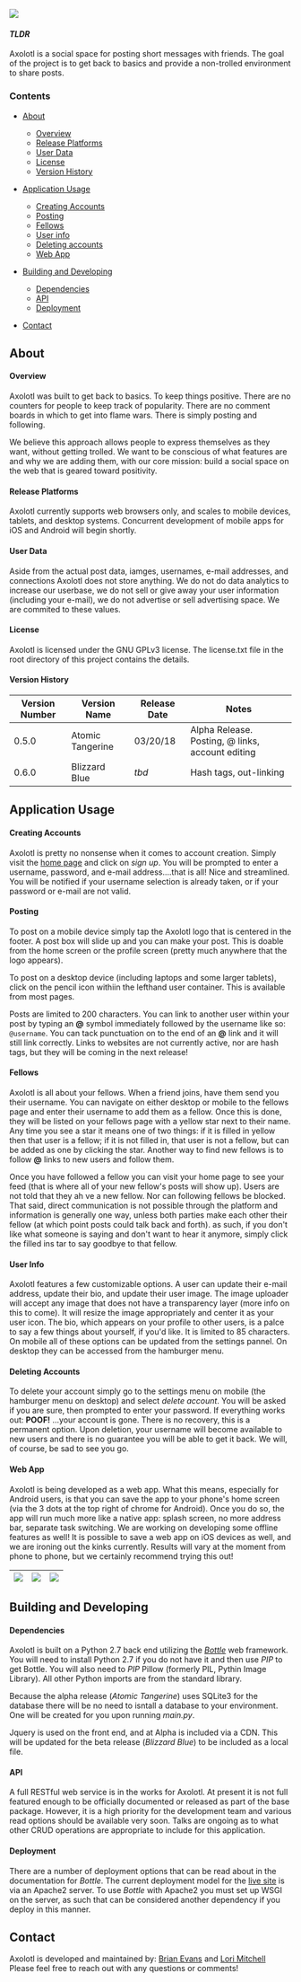 ![](https://cdn.filestackcontent.com/LRCZezewSAKGl8Dj7GNQ)
 
#### *TLDR*
Axolotl is a social space for posting short messages with friends. The goal of the project is to get back to basics and provide a non-trolled environment to share posts.

### Contents
* [About](#about)
  * [Overview](#overview)
  * [Release Platforms](#release-platforms)
  * [User Data](#user-data)
  * [License](#license)
  * [Version History](#version-history)
  
* [Application Usage](#application-usage)
  * [Creating Accounts](#creating-accounts)
  * [Posting](#posting)
  * [Fellows](#fellows)
  * [User info](#user-info)
  * [Deleting accounts](#deleting-accounts)
  * [Web App](#web-app)
  
* [Building and Developing](#building-and-developing)
  * [Dependencies](#dependencies)
  * [API](#api)
  * [Deployment](#deployment)
* [Contact](#contact)

  



## About
#### Overview
Axolotl was built to get back to basics. To keep things positive. There are no counters for people to keep track of popularity. There are no comment boards in which to get into flame wars. There is simply posting and following.

We believe this approach allows people to express themselves as they want, without getting trolled. We want to be conscious of what features are and why we are adding them, with our core mission: build a social space on the web that is geared toward positivity.

#### Release Platforms
Axolotl currently supports web browsers only, and scales to mobile devices, tablets, and desktop systems. Concurrent development of mobile apps for iOS and Android will begin shortly.

#### User Data
Aside from the actual post data, iamges, usernames, e-mail addresses, and connections Axolotl does not store anything. We do not do data analytics to increase our userbase, we do not sell or give away your user information (including your e-mail), we do not advertise or sell advertising space. We are commited to these values.

#### License
Axolotl is licensed under the GNU GPLv3 license. The license.txt file in the root directory of this project contains the details.

#### Version History
Version Number | Version Name | Release Date | Notes
---------------|--------------|--------------|------
0.5.0 | Atomic Tangerine | 03/20/18 | Alpha Release. Posting, @ links, account editing
0.6.0 | Blizzard Blue | *tbd* | Hash tags, out-linking

## Application Usage
#### Creating Accounts
Axolotl is pretty no nonsense when it comes to account creation. Simply visit the [home page](http://axolotl.network) and click on *sign up*. You will be prompted to enter a username, password, and e-mail address....that is all! Nice and streamlined. You will be notified if your username selection is already taken, or if your password or e-mail are not valid.

#### Posting
To post on a mobile device simply tap the Axolotl logo that is centered in the footer. A post box will slide up and you can make your post. This is doable from the home screen or the profile screen (pretty much anywhere that the logo appears).

To post on a desktop device (including laptops and some larger tablets), click on the pencil icon withiin the lefthand user container. This is available from most pages.

Posts are limited to 200 characters. You can link to another user within your post by typing an **@** symbol immediately followed by the username like so: `@username`. You can tack punctuation on to the end of an **@** link and it will still link correctly. Links to websites are not currently active, nor are hash tags, but they will be coming in the next release!

#### Fellows
Axolotl is all about your fellows. When a friend joins, have them send you their username. You can navigate on either desktop or mobile to the fellows page and enter their username to add them as a fellow. Once this is done, they will be listed on your fellows page with a yellow star next to their name. Any time you see a star it means one of two things: if it is filled in yellow then that user is a fellow; if it is not filled in, that user is not a fellow, but can be added as one by clicking the star. Another way to find new fellows is to follow **@** links to new users and follow them. 

Once you have followed a fellow you can visit your home page to see your feed (that is where all of your new fellow's posts will show up). Users are not told that they ah ve a new fellow. Nor can following fellows be blocked. That said, direct communication is not possible through the platform and information is generally one way, unless both parties make each other their fellow (at which point posts could talk back and forth). as such, if you don't like what someone is saying and don't want to hear it anymore, simply click the filled ins tar to say goodbye to that fellow.

#### User Info
Axolotl features a few customizable options. A user can update their e-mail address, update their bio, and update their user image. The image uploader will accept any image that does not have a transparency layer (more info on this to come). It will resize the image appropriately and center it as your user icon. The bio, which appears on your profile to other users, is a palce to say a few things about yourself, if you'd like. It is limited to 85 characters. On mobile all of these options can be updated from the settings pannel.  On desktop they can be accessed from the hamburger menu.

#### Deleting Accounts
To delete your account simply go to the settings menu on mobile (the hamburger menu on desktop) and select *delete account*. You will be asked if you are sure, then prompted to enter your password. If everything works out: **POOF!** ...your account is gone. There is no recovery, this is a permanent option. Upon deletion, your username will become available to new users and there is no guarantee you will be able to get it back. We will, of course, be sad to see you go.

#### Web App
Axolotl is being developed as a web app. What this means, especially for Android users, is that you can save the app to your phone's home screen (via the 3 dots at the top right of chrome for Android). Once you do so, the app will run much more like a native app: splash screen, no more address bar, separate task switching. We are working on developing some offline features as well! It is possible to save a web app on iOS devices as well, and we are ironing out the kinks currently. Results will vary at the moment from phone to phone, but we certainly recommend trying this out!



![](https://axolotl.network/images/axolotl-login.png)|![](https://axolotl.network/images/axolotl-home.png)|![](https://axolotl.network/images/axolotl-post.png)
:-----:|:----:|:-------:

## Building and Developing
#### Dependencies
Axolotl is built on a Python 2.7 back end utilizing the [*Bottle*](https://bottlepy.org/docs/dev/) web framework. You will need to install Python 2.7 if you do not have it and then use *PIP* to get Bottle. You will also need to *PIP* Pillow (formerly PIL, Pythin Image Library). All other Python imports are from the standard library.

Because the alpha release (*Atomic Tangerine*) uses SQLite3 for the database there will be no need to isntall a database to your environment. One will be created for you upon running *main.py*. 

Jquery is used on the front end, and at Alpha is included via a CDN. This will be updated for the beta release (*Blizzard Blue*) to be included as a local file.

#### API
A full RESTful web service is in the works for Axolotl. At present it is not full featured enough to be officially documented or released as part of the base package. However, it is a high priority for the development team and various read options should be available very soon. Talks are ongoing as to what other CRUD operations are appropriate to include for this application.

#### Deployment
There are a number of deployment options that can be read about in the documentation for *Bottle*. The current deployment model for the [live site](https://axolotl.network) is via an Apache2 server. To use *Bottle* with Apache2 you must set up WSGI on the server, as such that can be considered another dependency if you deploy in this manner. 

## Contact
Axolotl is developed and maintained by:
[Brian Evans](https://github.com/sloumdrone) and [Lori Mitchell](https://github.com/lmitchell524)
Please feel free to reach out with any questions or comments!
